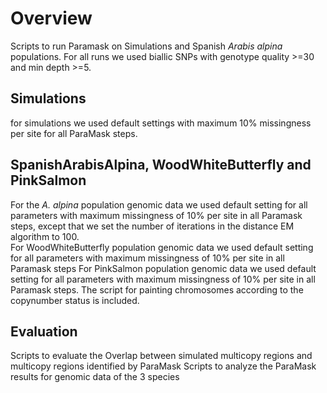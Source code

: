 # Overview 
Scripts to run Paramask on Simulations and Spanish *Arabis alpina* populations. For all runs we used biallic SNPs with genotype quality >=30 and min depth >=5.
<br>
## Simulations
for simulations we used default settings with maximum 10% missingness per site for all ParaMask steps.
## SpanishArabisAlpina, WoodWhiteButterfly and  PinkSalmon
For the *A. alpina* population genomic data we used default setting for all parameters with maximum missingness of 10% per site in all Paramask steps, except that we set the number of iterations in the distance EM algorithm to 100.  
For WoodWhiteButterfly population genomic data we used default setting for all parameters with maximum missingness of 10% per site in all Paramask steps
For PinkSalmon population genomic data we used default setting for all parameters with maximum missingness of 10% per site in all Paramask steps. The script for painting chromosomes according to the copynumber status is included.
## Evaluation
Scripts to evaluate the Overlap between simulated multicopy regions and multicopy regions identified by ParaMask
Scripts to analyze the ParaMask results for genomic data of the 3 species
